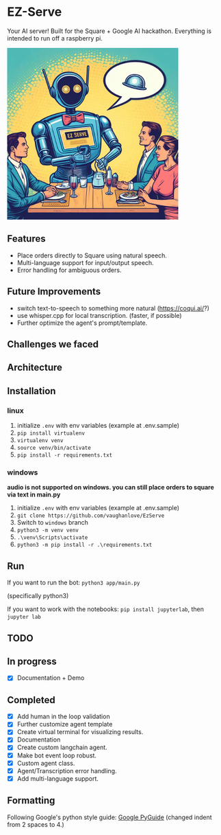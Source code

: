 
# EZ-Serve
Your AI server! Built for the Square + Google AI hackathon. Everything is intended to run off a raspberry pi.

<img src="ezserve.png" height="400">

## Features
- Place orders directly to Square using natural speech.
- Multi-language support for input/output speech.
- Error handling for ambiguous orders.

## Future Improvements
- switch text-to-speech to something more natural (https://coqui.ai/?)
- use whisper.cpp for local transcription. (faster, if possible)
- Further optimize the agent's prompt/template.

## Challenges we faced

## Architecture
## Installation
### linux

1. initialize `.env` with env variables (example at .env.sample) 
2. ```pip install virtualenv```
3. `virtualenv venv`
4. `source venv/bin/activate`
5. `pip install -r requirements.txt`


### windows

<b>audio is not supported on windows. you can still place orders to square via text in main.py</b>

1. initialize `.env` with env variables (example at .env.sample) 
2. ```git clone https://github.com/vaughanlove/EzServe```
3. Switch to `windows` branch
4. ```python3 -m venv venv```
5. ```.\venv\Scripts\activate```
6. ```python3 -m pip install -r .\requirements.txt```

## Run 

If you want to run the bot:                 `python3 app/main.py` 

(specifically python3)

If you want to work with the notebooks:  `pip install jupyterlab`, then  `jupyter lab`

## TODO

## In progress

- [x] Documentation + Demo
## Completed

- [x] Add human in the loop validation
- [x] Further customize agent template 
- [x] Create virtual terminal for visualizing results.
- [x] Documentation
- [x] Create custom langchain agent.
- [x] Make bot event loop robust.
- [x] Custom agent class.
- [x] Agent/Transcription error handling.
- [x] Add multi-language support.

## Formatting

Following Google's python style guide: [Google PyGuide](https://google.github.io/styleguide/pyguide.html)
(changed indent from 2 spaces to 4.)